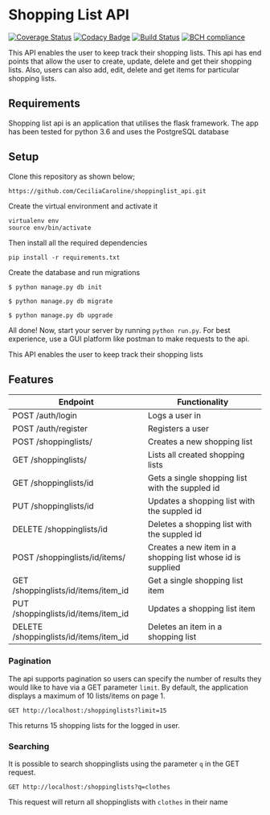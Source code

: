 # Shopping List API
[![Coverage Status](https://coveralls.io/repos/github/CeciliaCaroline/shoppinglist_api/badge.svg?branch=master)](https://coveralls.io/github/CeciliaCaroline/shoppinglist_api?branch=master)
[![Codacy Badge](https://api.codacy.com/project/badge/Grade/4013dca21e4349008e56ca415adbe4c3)](https://www.codacy.com/app/CeciliaCaroline/shoppinglist_api?utm_source=github.com&amp;utm_medium=referral&amp;utm_content=CeciliaCaroline/shoppinglist_api&amp;utm_campaign=Badge_Grade)
[![Build Status](https://travis-ci.org/CeciliaCaroline/shoppinglist_api.svg?branch=master)](https://travis-ci.org/CeciliaCaroline/shoppinglist_api)
[![BCH compliance](https://bettercodehub.com/edge/badge/CeciliaCaroline/shoppinglist_api?branch=master)](https://bettercodehub.com/)

This API enables the user to keep track their shopping lists. This api has end points that allow the user to create, update, delete and get their shopping lists. Also, users can also add, edit, delete and get items for particular shopping lists.

## Requirements

Shopping list api is an application that utilises the flask framework. The app has been tested for python 3.6 and uses the PostgreSQL database

## Setup
Clone this repository as shown below;
```
https://github.com/CeciliaCaroline/shoppinglist_api.git
```
 Create the virtual environment and activate it
 
 ```
 virtualenv env
 source env/bin/activate
```

Then install all the required dependencies

```
pip install -r requirements.txt
```
Create the database and run migrations
```
$ python manage.py db init
```

```
$ python manage.py db migrate
```
```
$ python manage.py db upgrade
```

All done! Now, start your server by running ```python run.py```. For best experience, use a GUI platform like postman to make requests to the api.


This API enables the user to keep track their shopping lists
## Features
Endpoint | Functionality
------------ | -------------
POST /auth/login |Logs a user in
POST /auth/register | Registers a user
POST /shoppinglists/ | Creates a new shopping list
GET /shoppinglists/ | Lists all created shopping lists
GET /shoppinglists/id | Gets a single shopping list with the suppled id 
PUT /shoppinglists/id | Updates a shopping list with the suppled id
DELETE /shoppinglists/id | Deletes a shopping list with the suppled id
POST /shoppinglists/id/items/ | Creates a new item in a shopping list whose id is supplied
GET /shoppinglists/id/items/item_id | Get a single shopping list item
PUT /shoppinglists/id/items/item_id | Updates a shopping list item
DELETE /shoppinglists/id/items/item_id | Deletes an item in a shopping list

### Pagination

The api supports pagination so users can specify the number of results they would
like to have via a GET parameter ```limit```. By default, the application displays a maximum of 10 lists/items on page 1.

`GET http://localhost:/shoppinglists?limit=15`

This returns 15 shopping lists for the logged in user.

### Searching

It is possible to search shoppinglists using the parameter `q` in the GET request. 

`GET http://localhost:/shoppinglists?q=clothes`

This request will return all shoppinglists with `clothes` in their name